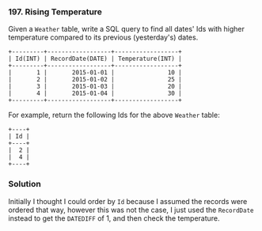### 197. Rising Temperature

Given a `Weather` table, write a SQL query to find all dates' Ids with higher temperature compared to its previous (yesterday's) dates.
```
+---------+------------------+------------------+
| Id(INT) | RecordDate(DATE) | Temperature(INT) |
+---------+------------------+------------------+
|       1 |       2015-01-01 |               10 |
|       2 |       2015-01-02 |               25 |
|       3 |       2015-01-03 |               20 |
|       4 |       2015-01-04 |               30 |
+---------+------------------+------------------+
```

For example, return the following Ids for the above `Weather` table:
```
+----+
| Id |
+----+
|  2 |
|  4 |
+----+
```


### Solution

Initially I thought I could order by `Id`  because I assumed the records were ordered that way, however this was not the case, I just used the `RecordDate` instead to get the `DATEDIFF` of 1, and then check the temperature. 